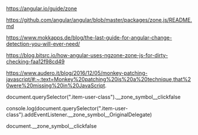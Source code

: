 https://angular.io/guide/zone

https://github.com/angular/angular/blob/master/packages/zone.js/README.md

https://www.mokkapps.de/blog/the-last-guide-for-angular-change-detection-you-will-ever-need/

https://blog.bitsrc.io/how-angular-uses-ngzone-zone-js-for-dirty-checking-faa12f98cd49

https://www.audero.it/blog/2016/12/05/monkey-patching-javascript/#:~:text=Monkey%20patching%20is%20a%20technique,that%20were%20missing%20in%20JavaScript.

document.querySelector(".item-user-class").__zone_symbol__clickfalse

console.log(document.querySelector(".item-user-class").addEventListener.__zone_symbol__OriginalDelegate)

document.__zone_symbol__clickfalse

